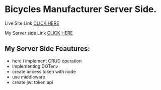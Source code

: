 # Bicycles Manufacturer Server Side.
Live Site Link [CLICK HERE](https://bicyles-manufracture.web.app/)

My Server side Link [CLICK HERE](https://stark-oasis-89448.herokuapp.com/)



## My Server Side Feautures:
* here i implement CRUD operation
* implementing DOTenv
* create access token with node
* use middleware
* create jwt token api